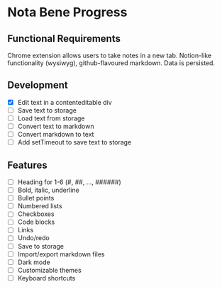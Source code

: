 # Nota Bene Progress

## Functional Requirements

Chrome extension allows users to take notes in a new tab. Notion-like functionality (wysiwyg), github-flavoured markdown. Data is persisted.

## Development

- [x] Edit text in a contenteditable div
- [ ] Save text to storage
- [ ] Load text from storage
- [ ] Convert text to markdown
- [ ] Convert markdown to text
- [ ] Add setTimeout to save text to storage

## Features

- [ ] Heading for 1-6 (#, ##, ..., ######)
- [ ] Bold, italic, underline
- [ ] Bullet points
- [ ] Numbered lists
- [ ] Checkboxes
- [ ] Code blocks
- [ ] Links
- [ ] Undo/redo
- [ ] Save to storage
- [ ] Import/export markdown files
- [ ] Dark mode
- [ ] Customizable themes
- [ ] Keyboard shortcuts
